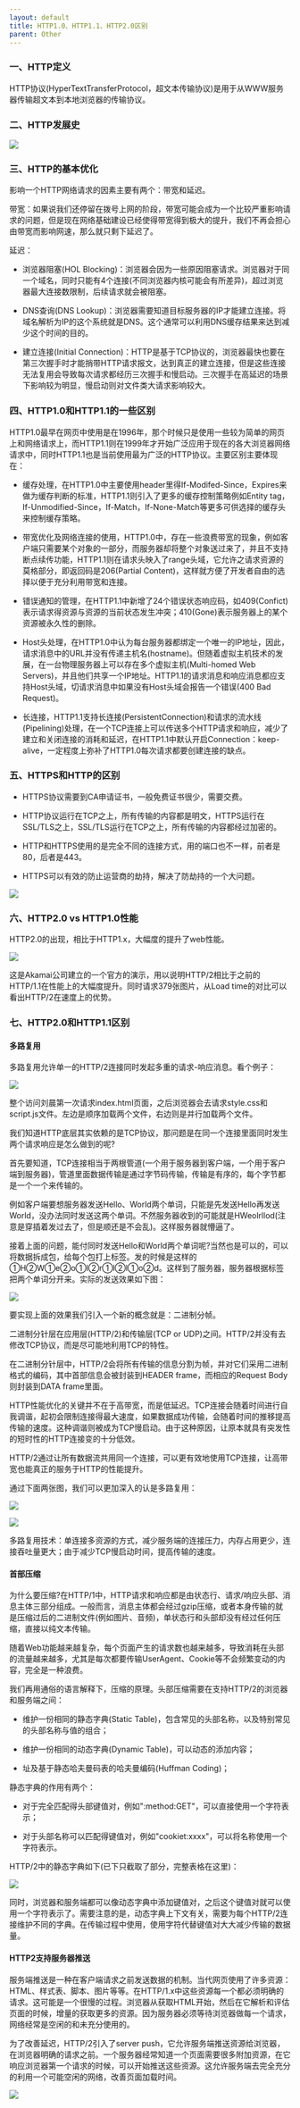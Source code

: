 ```yaml
---
layout: default
title: HTTP1.0、HTTP1.1、HTTP2.0区别
parent: Other
---
```


### 一、HTTP定义

HTTP协议(HyperTextTransferProtocol，超文本传输协议)是用于从WWW服务器传输超文本到本地浏览器的传输协议。

### 二、HTTP发展史

![](../../assets/images/Other/attachments/HTTP1.0、HTTP1.1、HTTP2.0区别_image_0.png)

### 三、HTTP的基本优化

影响一个HTTP网络请求的因素主要有两个：带宽和延迟。

带宽：如果说我们还停留在拨号上网的阶段，带宽可能会成为一个比较严重影响请求的问题，但是现在网络基础建设已经使得带宽得到极大的提升，我们不再会担心由带宽而影响网速，那么就只剩下延迟了。

延迟：

- 浏览器阻塞(HOL Blocking)：浏览器会因为一些原因阻塞请求。浏览器对于同一个域名，同时只能有4个连接(不同浏览器内核可能会有所差异)，超过浏览器最大连接数限制，后续请求就会被阻塞。

- DNS查询(DNS Lookup)：浏览器需要知道目标服务器的IP才能建立连接。将域名解析为IP的这个系统就是DNS。这个通常可以利用DNS缓存结果来达到减少这个时间的目的。

- 建立连接(Initial Connection)：HTTP是基于TCP协议的，浏览器最快也要在第三次握手时才能捎带HTTP请求报文，达到真正的建立连接，但是这些连接无法复用会导致每次请求都经历三次握手和慢启动。三次握手在高延迟的场景下影响较为明显，慢启动则对文件类大请求影响较大。

### 四、HTTP1.0和HTTP1.1的一些区别

HTTP1.0最早在网页中使用是在1996年，那个时候只是使用一些较为简单的网页上和网络请求上，而HTTP1.1则在1999年才开始广泛应用于现在的各大浏览器网络请求中，同时HTTP1.1也是当前使用最为广泛的HTTP协议。主要区别主要体现在：

- 缓存处理，在HTTP1.0中主要使用header里得If-Modifed-Since，Expires来做为缓存判断的标准，HTTP1.1则引入了更多的缓存控制策略例如Entity tag，If-Unmodified-Since，If-Match，If-None-Match等更多可供选择的缓存头来控制缓存策略。

- 带宽优化及网络连接的使用，HTTP1.0中，存在一些浪费带宽的现象，例如客户端只需要某个对象的一部分，而服务器却将整个对象送过来了，并且不支持断点续传功能，HTTP1.1则在请求头映入了range头域，它允许之请求资源的莫格部分，即返回码是206(Partial Content)，这样就方便了开发者自由的选择以便于充分利用带宽和连接。

- 错误通知的管理，在HTTP1.1中新增了24个错误状态响应码，如409(Confict)表示请求得资源与资源的当前状态发生冲突；410(Gone)表示服务器上的某个资源被永久性的删除。

- Host头处理，在HTTP1.0中认为每台服务器都绑定一个唯一的IP地址，因此，请求消息中的URL并没有传递主机名(hostname)。但随着虚拟主机技术的发展，在一台物理服务器上可以存在多个虚拟主机(Multi-homed Web Servers)，并且他们共享一个IP地址。HTTP1.1的请求消息和响应消息都应支持Host头域，切请求消息中如果没有Host头域会报告一个错误(400 Bad Request)。

- 长连接，HTTP1.1支持长连接(PersistentConnection)和请求的流水线(Pipelining)处理，在一个TCP连接上可以传送多个HTTP请求和响应，减少了建立和关闭连接的消耗和延迟，在HTTP1.1中默认开启Connection：keep-alive，一定程度上弥补了HTTP1.0每次请求都要创建连接的缺点。

### 五、HTTPS和HTTP的区别

- HTTPS协议需要到CA申请证书，一般免费证书很少，需要交费。

- HTTP协议运行在TCP之上，所有传输的内容都是明文，HTTPS运行在SSL/TLS之上，SSL/TLS运行在TCP之上，所有传输的内容都经过加密的。

- HTTP和HTTPS使用的是完全不同的连接方式，用的端口也不一样，前者是80，后者是443。

- HTTPS可以有效的防止运营商的劫持，解决了防劫持的一个大问题。

![](../../assets/images/Other/attachments/HTTP1.0、HTTP1.1、HTTP2.0区别_image_1.png)

### 六、HTTP2.0 vs HTTP1.0性能

HTTP2.0的出现，相比于HTTP1.x，大幅度的提升了web性能。

![](../../assets/images/Other/attachments/HTTP1.0、HTTP1.1、HTTP2.0区别_image_2.png)

这是Akamai公司建立的一个官方的演示，用以说明HTTP/2相比于之前的HTTP/1.1在性能上的大幅度提升。同时请求379张图片，从Load time的对比可以看出HTTP/2在速度上的优势。

### 七、HTTP2.0和HTTP1.1区别

#### 多路复用

多路复用允许单一的HTTP/2连接同时发起多重的请求-响应消息。看个例子：

![](../../assets/images/Other/attachments/HTTP1.0、HTTP1.1、HTTP2.0区别_image_3.png)

整个访问刘晨第一次请求index.html页面，之后浏览器会去请求style.css和script.js文件。左边是顺序加载两个文件，右边则是并行加载两个文件。

我们知道HTTP底层其实依赖的是TCP协议，那问题是在同一个连接里面同时发生两个请求响应是怎么做到的呢?

首先要知道，TCP连接相当于两根管道(一个用于服务器到客户端，一个用于客户端到服务器)，管道里面数据传输是通过字节码传输，传输是有序的，每个字节都是一个一个来传输的。

例如客户端要想服务器发送Hello、World两个单词，只能是先发送Hello再发送World，没办法同时发送这两个单词。不然服务器收到的可能就是HWeolrllod(注意是穿插着发过去了，但是顺还是不会乱)。这样服务器就懵逼了。

接着上面的问题，能付同时发送Hello和World两个单词呢?当然也是可以的，可以将数据拆成包，给每个包打上标签。发的时候是这样的①H②W①e②o①l②r①l②l①o②d。这样到了服务器，服务器根据标签把两个单词分开来。实际的发送效果如下图：

![](../../assets/images/Other/attachments/HTTP1.0、HTTP1.1、HTTP2.0区别_image_4.png)

要实现上面的效果我们引入一个新的概念就是：二进制分帧。

二进制分针层在应用层(HTTP/2)和传输层(TCP or UDP)之间。HTTP/2并没有去修改TCP协议，而是尽可能地利用TCP的特性。

在二进制分针层中，HTTP/2会将所有传输的信息分割为帧，并对它们采用二进制格式的编码，其中首部信息会被封装到HEADER frame，而相应的Request Body则封装到DATA frame里面。

HTTP性能优化的关键并不在于高带宽，而是低延迟。TCP连接会随着时间进行自我调谐，起初会限制连接得最大速度，如果数据成功传输，会随着时间的推移提高传输的速度。这种调谐则被成为TCP慢启动。由于这种原因，让原本就具有突发性的短时性的HTTP连接变的十分低效。

HTTP/2通过让所有数据流共用同一个连接，可以更有效地使用TCP连接，让高带宽也能真正的服务于HTTP的性能提升。

通过下面两张图，我们可以更加深入的认是多路复用：

![](../../assets/images/Other/attachments/HTTP1.0、HTTP1.1、HTTP2.0区别_image_5.png)

![](../../assets/images/Other/attachments/HTTP1.0、HTTP1.1、HTTP2.0区别_image_6.png)

多路复用技术：单连接多资源的方式，减少服务端的连接压力，内存占用更少，连接吞吐量更大；由于减少TCP慢启动时间，提高传输的速度。

#### 首部压缩

为什么要压缩?在HTTP/1中，HTTP请求和响应都是由状态行、请求/响应头部、消息主体三部分组成。一般而言，消息主体都会经过gzip压缩，或者本身传输的就是压缩过后的二进制文件(例如图片、音频)，单状态行和头部却没有经过任何压缩，直接以纯文本传输。

随着Web功能越来越复杂，每个页面产生的请求数也越来越多，导致消耗在头部的流量越来越多，尤其是每次都要传输UserAgent、Cookie等不会频繁变动的内容，完全是一种浪费。

我们再用通俗的语言解释下，压缩的原理。头部压缩需要在支持HTTP/2的浏览器和服务端之间：

- 维护一份相同的静态字典(Static Table)，包含常见的头部名称，以及特别常见的头部名称与值的组合；

- 维护一份相同的动态字典(Dynamic Table)，可以动态的添加内容；

- 址及基于静态哈夫曼码表的哈夫曼编码(Huffman Coding)；

静态字典的作用有两个：

- 对于完全匹配得头部键值对，例如":method:GET"，可以直接使用一个字符表示；

- 对于头部名称可以匹配得键值对，例如"cookiet:xxxx"，可以将名称使用一个字符表示。

HTTP/2中的静态字典如下(已下只截取了部分，完整表格在这里)：

![](../../assets/images/Other/attachments/HTTP1.0、HTTP1.1、HTTP2.0区别_image_7.png)

同时，浏览器和服务端都可以像动态字典中添加键值对，之后这个键值对就可以使用一个字符表示了。需要注意的是，动态字典上下文有关，需要为每个HTTP/2连接维护不同的字典。在传输过程中使用，使用字符代替键值对大大减少传输的数据量。

#### HTTP2支持服务器推送

服务端推送是一种在客户端请求之前发送数据的机制。当代网页使用了许多资源：HTML、样式表、脚本、图片等等。在HTTP/1.x中这些资源每一个都必须明确的请求。这可能是一个很慢的过程。浏览器从获取HTML开始，然后在它解析和评估页面的时候，增量的获取更多的资源。因为服务器必须等待浏览器做每一个请求，网络经常是空闲的和未充分使用的。

为了改善延迟，HTTP/2引入了server push，它允许服务端推送资源给浏览器，在浏览器明确的请求之前。一个服务器经常知道一个页面需要很多附加资源，在它响应浏览器第一个请求的时候，可以开始推送这些资源。这允许服务端去完全充分的利用一个可能空闲的网络，改善页面加载时间。

![](../../assets/images/Other/attachments/HTTP1.0、HTTP1.1、HTTP2.0区别_image_8.png)